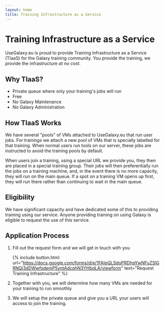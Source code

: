 ```yaml
---
layout: home
title: Training Infrastructure as a Service
---
```


# Training Infrastructure as a Service

UseGalaxy.eu is proud to provide Training Infrastructure as a Service (TIaaS) for the Galaxy training community.
You provide the training, we provide the infrastructure <i>at no cost</i>.

## Why TIaaS?

- Private queue where only your training's jobs will run
- Free
- No Galaxy Maintenance
- No Galaxy Administration

## How TIaaS Works

We have several "pools" of VMs attached to UseGalaxy.eu that run user jobs. For
trainings we attach a new pool of VMs that is specially labelled for that
training. When normal users run tools on our server, these jobs are instructed
to avoid the training pools by default.

When users join a training, using a special URL we provide you, they then are
placed in a special training group. Their jobs will then preferentially run the
jobs on a training machine, and, in the event there is no more capacity, they
will run on the main queue. If a spot on a training VM opens up first, they
will run there rather than continuing to wait in the main queue.

## Eligibility

We have significant capacity and have dedicated some of this to providing
training using our service. Anyone providing training on using Galaxy is
eligible to request the use of this service.

## Application Process

1. Fill out the request form and we will get in touch with you

   {% include button.html url="https://docs.google.com/forms/d/e/1FAIpQLSdoPRDhpYwNFuZSlGRNQj3dDWwfsdemP5yntAdcqhN3YHbqLA/viewform" text="Request Training Infrastructure" %}

2. Together with you, we will determine how many VMs are needed for your training to run smoothly
3. We will setup the private queue and give you a URL your users will access to join the training.
